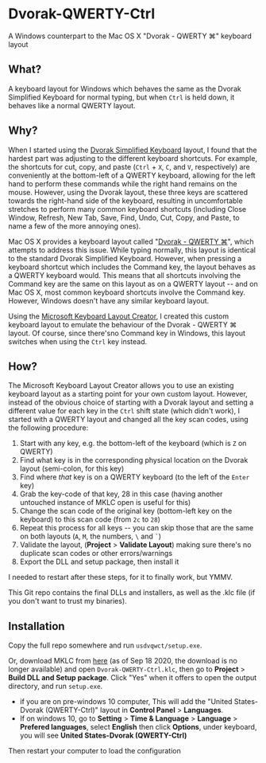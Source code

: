Dvorak-QWERTY-Ctrl
==================

A Windows counterpart to the Mac OS X "Dvorak - QWERTY ⌘" keyboard layout

What?
-----

A keyboard layout for Windows which behaves the same as the Dvorak
Simplified Keyboard for normal typing, but when `Ctrl` is held down, it
behaves like a normal QWERTY layout.

Why?
----

When I started using the [Dvorak Simplified Keyboard][1] layout, I found
that the hardest part was adjusting to the different keyboard shortcuts.
For example, the shortcuts for cut, copy, and paste (`Ctrl` + `X`, `C`,
and `V`, respectively) are conveniently at the bottom-left of a QWERTY
keyboard, allowing for the left hand to perform these commands while the
right hand remains on the mouse. However, using the Dvorak layout, these
three keys are scattered towards the right-hand side of the keyboard,
resulting in uncomfortable stretches to perform many common keyboard
shortcuts (including Close Window, Refresh, New Tab, Save, Find, Undo,
Cut, Copy, and Paste, to name a few of the more annoying ones).

Mac OS X provides a keyboard layout called "[Dvorak - QWERTY ⌘][2]",
which attempts to address this issue. While typing normally, this layout
is identical to the standard Dvorak Simplified Keyboard. However, when
pressing a keyboard shortcut which includes the Command key, the layout
behaves as a QWERTY keyboard would. This means that all shortcuts
involving the Command key are the same on this layout as on a QWERTY
layout -- and on Mac OS X, most common keyboard shortcuts involve the 
Command key. However, Windows doesn't have any similar keyboard layout.

Using the [Microsoft Keyboard Layout Creator][3], I created this custom
keyboard layout to emulate the behaviour of the Dvorak - QWERTY ⌘
layout. Of course, since there'sno Command key in Windows, this layout
switches when using the `Ctrl` key instead.

How?
----

The Microsoft Keyboard Layout Creator allows you to use an existing
keyboard layout as a starting point for your own custom layout. However,
instead of the obvious choice of starting with a Dvorak layout and
setting a different value for each key in the `Ctrl` shift state (which
didn't work), I started with a QWERTY layout and changed all the key
scan codes, using the following procedure:

1. Start with any key, e.g. the bottom-left of the keyboard (which is 
   `Z` on QWERTY)
2. Find what key is in the corresponding physical location on the 
   Dvorak layout (semi-colon, for this key)
3. Find where *that* key is on a QWERTY keyboard (to the left of the
   `Enter` key)
4. Grab the key-code of that key, 28 in this case (having another
   untouched instance of MKLC open is useful for this)
5. Change the scan code of the original key (bottom-left key on the
   keyboard) to this scan code (from `2c` to `28`)
6. Repeat this process for all keys -- you can skip those that are the
   same on both layouts (`A`, `M`, the numbers, `\` and <code>`</code>)
7. Validate the layout, (**Project** > **Validate Layout**) making sure
   there's no duplicate scan codes or other errors/warnings
8. Export the DLL and setup package, then install it

I needed to restart after these steps, for it to finally work, but YMMV.

This Git repo contains the final DLLs and installers, as well as the
.klc file (if you don't want to trust my binaries).

Installation
------------

Copy the full repo somewhere and run `usdvqwct/setup.exe`.

Or, download MKLC from [here][3] (as of Sep 18 2020, the download is no longer available)
and open `Dvorak-QWERTY-Ctrl.klc`,
then go to **Project** > **Build DLL and Setup package**. Click "Yes"
when it offers to open the output directory, and run `setup.exe`.

- if you are on pre-windows 10 computer,
  This will add the "United States-Dvorak (QWERTY-Ctrl)" layout in
  **Control Panel** > **Languages**.
- If on windows 10, go to 
  **Setting** > **Time & Language** > **Language** > **Prefered languages**, 
  select **English** then click **Options**, under keyboard, you will see **United States-Dvorak (QWERTY-Ctrl)**

Then restart your computer to load the configuration


[1]: <http://en.wikipedia.org/wiki/Dvorak_Simplified_Keyboard>
[2]: <http://en.wikipedia.org/wiki/Dvorak_Simplified_Keyboard#Mac_OS>
[3]: <http://msdn.microsoft.com/en-au/goglobal/bb964665.aspx>
